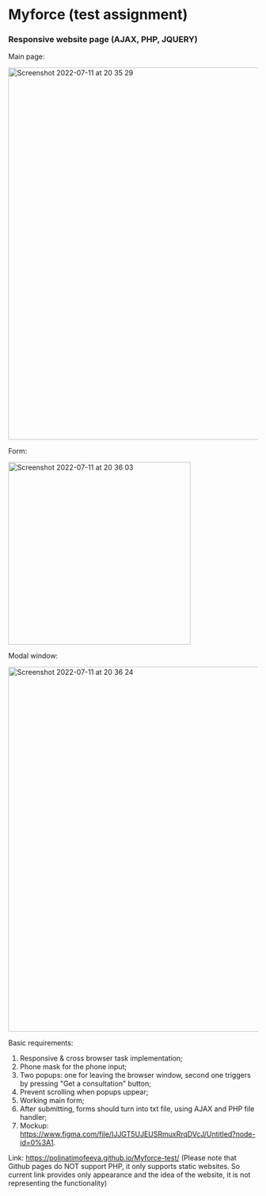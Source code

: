 # Myforce (test assignment)

### Responsive website page (AJAX, PHP, JQUERY)

Main page:

<img width="751" alt="Screenshot 2022-07-11 at 20 35 29" src="https://user-images.githubusercontent.com/88159970/178324060-dc917f8f-17c9-4ddb-9b92-75d881c8d2c9.png">

Form: 

<img width="368" alt="Screenshot 2022-07-11 at 20 36 03" src="https://user-images.githubusercontent.com/88159970/178324135-45d988a8-9dd3-41e7-ae2f-d1a422c2850e.png">

Modal window:

<img width="736" alt="Screenshot 2022-07-11 at 20 36 24" src="https://user-images.githubusercontent.com/88159970/178324195-e97cb162-7e91-4061-815e-ada1ac83313b.png">

Basic requirements: 
1. Responsive & cross browser task implementation;
2. Phone mask for the phone input;
3. Two popups: one for leaving the browser window, second one triggers by pressing "Get a consultation" button;
4. Prevent scrolling when popups uppear;
5. Working main form;
6. After submitting, forms should turn into txt file, using AJAX and PHP file handler;
7. Mockup: https://www.figma.com/file/IJJGT5UJEUSRmuxRrqDVcJ/Untitled?node-id=0%3A1.



Link: https://polinatimofeeva.github.io/Myforce-test/ (Please note that Github pages do NOT support PHP, it only supports static websites. So current link provides only appearance and the idea of the website, it is not representing the functionality)
